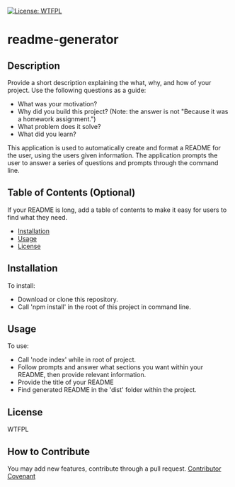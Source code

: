 [![License: WTFPL](https://img.shields.io/badge/License-WTFPL-brightgreen.svg)](http://www.wtfpl.net/about/)
# readme-generator

## Description

Provide a short description explaining the what, why, and how of your project. Use the following questions as a guide:

- What was your motivation?
- Why did you build this project? (Note: the answer is not "Because it was a homework assignment.")
- What problem does it solve?
- What did you learn?

This application is used to automatically create and format a README for the user, using the users given information. The application prompts the user to answer
a series of questions and prompts through the command line.

## Table of Contents (Optional)

If your README is long, add a table of contents to make it easy for users to find what they need.

- [Installation](#installation)
- [Usage](#usage)
- [License](#license)

## Installation

To install:
- Download or clone this repository.
- Call 'npm install' in the root of this project in command line.

## Usage

To use: 
- Call 'node index' while in root of project.
- Follow prompts and answer what sections you want within your README, then provide relevant information.
- Provide the title of your README
- Find generated README in the 'dist' folder within the project.


## License
WTFPL



## How to Contribute
You may add new features, contribute through a pull request.
[Contributor Covenant](https://www.contributor-covenant.org/)

